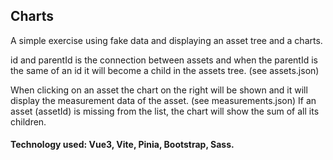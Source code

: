 ## Charts

A simple exercise using fake data and displaying an asset tree and a charts.

id and parentId is the connection between assets and when the parentId is the same of an id it will become a child in the assets tree. (see assets.json)

When clicking on an asset the chart on the right will be shown and it will display the measurement data of the asset. (see measurements.json)
If an asset (assetId) is missing from the list, the chart will show the sum of all its children.

#### Technology used: Vue3, Vite, Pinia, Bootstrap, Sass.
